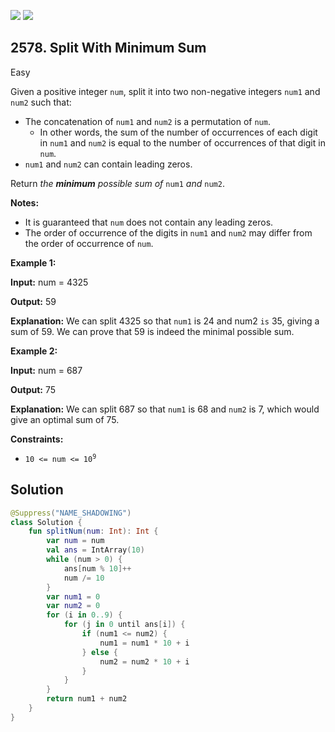 [![](https://img.shields.io/github/stars/javadev/LeetCode-in-Kotlin?label=Stars&style=flat-square)](https://github.com/javadev/LeetCode-in-Kotlin)
[![](https://img.shields.io/github/forks/javadev/LeetCode-in-Kotlin?label=Fork%20me%20on%20GitHub%20&style=flat-square)](https://github.com/javadev/LeetCode-in-Kotlin/fork)

## 2578\. Split With Minimum Sum

Easy

Given a positive integer `num`, split it into two non-negative integers `num1` and `num2` such that:

*   The concatenation of `num1` and `num2` is a permutation of `num`.
    *   In other words, the sum of the number of occurrences of each digit in `num1` and `num2` is equal to the number of occurrences of that digit in `num`.
*   `num1` and `num2` can contain leading zeros.

Return _the **minimum** possible sum of_ `num1` _and_ `num2`.

**Notes:**

*   It is guaranteed that `num` does not contain any leading zeros.
*   The order of occurrence of the digits in `num1` and `num2` may differ from the order of occurrence of `num`.

**Example 1:**

**Input:** num = 4325

**Output:** 59

**Explanation:** We can split 4325 so that `num1` is 24 and num2 `is` 35, giving a sum of 59. We can prove that 59 is indeed the minimal possible sum.

**Example 2:**

**Input:** num = 687

**Output:** 75

**Explanation:** We can split 687 so that `num1` is 68 and `num2` is 7, which would give an optimal sum of 75.

**Constraints:**

*   <code>10 <= num <= 10<sup>9</sup></code>

## Solution

```kotlin
@Suppress("NAME_SHADOWING")
class Solution {
    fun splitNum(num: Int): Int {
        var num = num
        val ans = IntArray(10)
        while (num > 0) {
            ans[num % 10]++
            num /= 10
        }
        var num1 = 0
        var num2 = 0
        for (i in 0..9) {
            for (j in 0 until ans[i]) {
                if (num1 <= num2) {
                    num1 = num1 * 10 + i
                } else {
                    num2 = num2 * 10 + i
                }
            }
        }
        return num1 + num2
    }
}
```